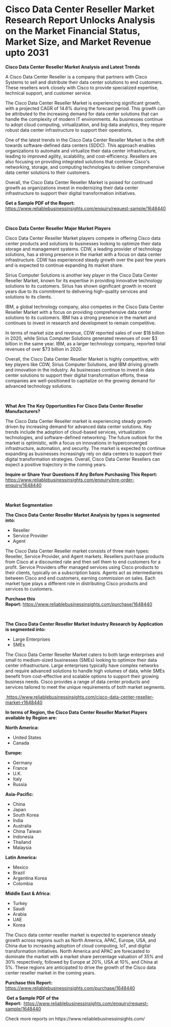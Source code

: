 <p><h1>Cisco Data Center Reseller Market Research Report Unlocks Analysis on the Market Financial Status, Market Size, and Market Revenue upto 2031</h1></p><p><strong>Cisco Data Center Reseller Market Analysis and Latest Trends</strong></p>
<p><p>A Cisco Data Center Reseller is a company that partners with Cisco Systems to sell and distribute their data center solutions to end customers. These resellers work closely with Cisco to provide specialized expertise, technical support, and customer service.</p><p>The Cisco Data Center Reseller Market is experiencing significant growth, with a projected CAGR of 14.6% during the forecast period. This growth can be attributed to the increasing demand for data center solutions that can handle the complexity of modern IT environments. As businesses continue to adopt cloud computing, virtualization, and big data analytics, they require robust data center infrastructure to support their operations.</p><p>One of the latest trends in the Cisco Data Center Reseller Market is the shift towards software-defined data centers (SDDC). This approach enables organizations to automate and virtualize their data center infrastructure, leading to improved agility, scalability, and cost-efficiency. Resellers are also focusing on providing integrated solutions that combine Cisco's networking, storage, and computing technologies to deliver comprehensive data center solutions to their customers.</p><p>Overall, the Cisco Data Center Reseller Market is poised for continued growth as organizations invest in modernizing their data center infrastructure to support their digital transformation initiatives.</p></p>
<p><strong>Get a Sample PDF of the Report:&nbsp;</strong> <a href="https://www.reliablebusinessinsights.com/enquiry/request-sample/1648440">https://www.reliablebusinessinsights.com/enquiry/request-sample/1648440</a></p>
<p>&nbsp;</p>
<p><strong>Cisco Data Center Reseller Major Market Players</strong></p>
<p><p>Cisco Data Center Reseller Market players compete in offering Cisco data center products and solutions to businesses looking to optimize their data storage and management systems. CDW, a leading provider of technology solutions, has a strong presence in the market with a focus on data center infrastructure. CDW has experienced steady growth over the past few years and is expected to continue expanding its market share.</p><p>Sirius Computer Solutions is another key player in the Cisco Data Center Reseller Market, known for its expertise in providing innovative technology solutions to its customers. Sirius has shown significant growth in recent years due to its commitment to delivering high-quality services and solutions to its clients.</p><p>IBM, a global technology company, also competes in the Cisco Data Center Reseller Market with a focus on providing comprehensive data center solutions to its customers. IBM has a strong presence in the market and continues to invest in research and development to remain competitive.</p><p>In terms of market size and revenue, CDW reported sales of over $18 billion in 2020, while Sirius Computer Solutions generated revenues of over $3 billion in the same year. IBM, as a larger technology company, reported total revenues of over $73 billion in 2020.</p><p>Overall, the Cisco Data Center Reseller Market is highly competitive, with key players like CDW, Sirius Computer Solutions, and IBM driving growth and innovation in the industry. As businesses continue to invest in data center solutions to support their digital transformation efforts, these companies are well-positioned to capitalize on the growing demand for advanced technology solutions.</p></p>
<p>&nbsp;</p>
<p><strong>What Are The Key Opportunities For Cisco Data Center Reseller Manufacturers?</strong></p>
<p><p>The Cisco Data Center Reseller market is experiencing steady growth driven by increasing demand for advanced data center solutions. Key trends include the adoption of cloud-based services, virtualization technologies, and software-defined networking. The future outlook for the market is optimistic, with a focus on innovations in hyperconverged infrastructure, automation, and security. The market is expected to continue expanding as businesses increasingly rely on data centers to support their digital transformation strategies. Overall, Cisco Data Center Resellers can expect a positive trajectory in the coming years.</p></p>
<p><strong>Inquire or Share Your Questions If Any Before Purchasing This Report:</strong> <a href="https://www.reliablebusinessinsights.com/enquiry/pre-order-enquiry/1648440">https://www.reliablebusinessinsights.com/enquiry/pre-order-enquiry/1648440</a></p>
<p>&nbsp;</p>
<p><strong>Market Segmentation</strong></p>
<p><strong>The Cisco Data Center Reseller Market Analysis by types is segmented into:</strong></p>
<p><ul><li>Reseller</li><li>Service Provider</li><li>Agent</li></ul></p>
<p><p>The Cisco Data Center Reseller market consists of three main types: Reseller, Service Provider, and Agent markets. Resellers purchase products from Cisco at a discounted rate and then sell them to end customers for a profit. Service Providers offer managed services using Cisco products to their clients, typically on a subscription basis. Agents act as intermediaries between Cisco and end customers, earning commission on sales. Each market type plays a different role in distributing Cisco products and services to customers.</p></p>
<p><strong>Purchase this Report:&nbsp;</strong><a href="https://www.reliablebusinessinsights.com/purchase/1648440">https://www.reliablebusinessinsights.com/purchase/1648440</a></p>
<p>&nbsp;</p>
<p><strong>The Cisco Data Center Reseller Market Industry Research by Application is segmented into:</strong></p>
<p><ul><li>Large Enterprises</li><li>SMEs</li></ul></p>
<p><p>The Cisco Data Center Reseller Market caters to both large enterprises and small to medium-sized businesses (SMEs) looking to optimize their data center infrastructure. Large enterprises typically have complex networks and require advanced solutions to handle high volumes of data, while SMEs benefit from cost-effective and scalable options to support their growing business needs. Cisco provides a range of data center products and services tailored to meet the unique requirements of both market segments.</p></p>
<p><a href="https://www.reliablebusinessinsights.com/cisco-data-center-reseller-market-r1648440">&nbsp;https://www.reliablebusinessinsights.com/cisco-data-center-reseller-market-r1648440</a></p>
<p><strong>In terms of Region, the Cisco Data Center Reseller Market Players available by Region are:</strong></p>
<p>
    <p> <strong> North America: </strong>
        <ul>
            <li>United States</li>
            <li>Canada</li>
        </ul>
        </p> 
    <p> <strong> Europe: </strong>
        <ul>
            <li>Germany</li>
            <li>France</li>
            <li>U.K.</li>
            <li>Italy</li>
            <li>Russia</li>
        </ul>
        </p> 
    <p> <strong> Asia-Pacific: </strong>
        <ul>
            <li>China</li>
            <li>Japan</li>
            <li>South Korea</li>
            <li>India</li>
            <li>Australia</li>
            <li>China Taiwan</li>
            <li>Indonesia</li>
            <li>Thailand</li>
            <li>Malaysia</li>
        </ul>
        </p> 
    <p> <strong> Latin America: </strong>
        <ul>
            <li>Mexico</li>
            <li>Brazil</li>
            <li>Argentina Korea</li>
            <li>Colombia</li>
        </ul>
        </p> 
    <p> <strong> Middle East & Africa: </strong>
        <ul>
            <li>Turkey</li>
            <li>Saudi</li>
            <li>Arabia</li>
            <li>UAE</li>
            <li>Korea</li>
        </ul>
    </p>
    </p>
<p><p>The Cisco data center reseller market is expected to experience steady growth across regions such as North America, APAC, Europe, USA, and China due to increasing adoption of cloud computing, IoT, and digital transformation initiatives. North America and APAC are forecasted to dominate the market with a market share percentage valuation of 35% and 30% respectively, followed by Europe at 20%, USA at 10%, and China at 5%. These regions are anticipated to drive the growth of the Cisco data center reseller market in the coming years.</p></p>
<p><strong>Purchase this Report: </strong><a href="https://www.reliablebusinessinsights.com/purchase/1648440">https://www.reliablebusinessinsights.com/purchase/1648440</a></p>
<p>&nbsp;<strong>Get a Sample PDF of the Report:&nbsp;&nbsp;</strong><a href="https://www.reliablebusinessinsights.com/enquiry/request-sample/1648440">https://www.reliablebusinessinsights.com/enquiry/request-sample/1648440</a></p>
<p><strong></strong></p>
<p>Check more reports on https://www.reliablebusinessinsights.com/</p>